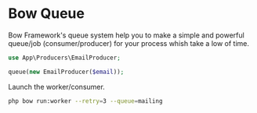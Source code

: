 # Bow Queue

Bow Framework's queue system help you to make a simple and powerful queue/job (consumer/producer) for your process whish take a low of time.

```php
use App\Producers\EmailProducer;

queue(new EmailProducer($email));
```

Launch the worker/consumer.

```bash
php bow run:worker --retry=3 --queue=mailing
```
